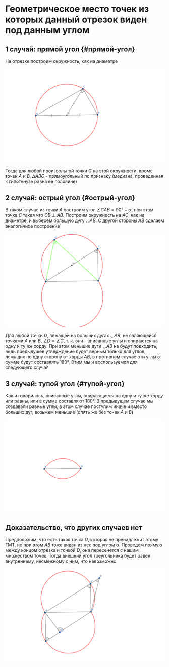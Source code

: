 # Геометрическое место точек из которых данный отрезок виден под данным углом

## 1 случай: прямой угол {#прямой-угол}

На отрезке построим окружность, как на диаметре

![Прямой угол](../assets/geometry/points_from_which_segment_visible_at_given_angle/right.svg "Прямой угол")

Тогда для любой произвольной точки *C* на этой окружности, кроме точек *A* и *B*, *∆ABC* - прямоугольный по признаку (медиана, проведенная к гипотенузе равна ее половине)

## 2 случай: острый угол {#острый-угол}

В таком случае из точки *A* построим угол $\angle CAB = 90° - α$, при этом точка *C* такая что *CB* ⊥ *AB*. Построим окружность на *AC*, как на диаметре, и выберем большую дугу *◡AB*. С другой стороны *AB* сделаем аналогичное построение

![Острый угол](../assets/geometry/points_from_which_segment_visible_at_given_angle/acute.svg "Острый угол")

Для любой точки *D*, лежащей на больших дугах *◡AB*, не являющейся точками *A* или *B*, $\angle D = \angle C$, т. к. они - вписанные углы и опираются на одну и ту же хорду.
При этом меньшие дуги *◡AB* не будут подходить, ведь предыдущее утверждение будет верным только для углов, лежащих по одну сторону от хорды *AB*, в противном случае эти углы в сумме будут составлять 180°. Этим мы и воспользуемся для следующего случая

## 3 случай: тупой угол {#тупой-угол}

Как и говорилось, вписанные углы, опирающиеся на одну и ту же хорду или равны, или в сумме составляют 180°. В предыдущем случае мы создавали равные углы, в этом случае поступим иначе и вместо больших дуг, возьмем меньшие (опять же без точек *A* и *B*)

![Тупой угол](../assets/geometry/points_from_which_segment_visible_at_given_angle/obtuse.svg "Тупой угол")

## Доказательство, что других случаев нет

Предположим, что есть такая точка *D*, которая не пренадлежит этому ГМТ, но при этом *AB* тоже виден из нее под углом α. Проведем прямую между концом отрезка и точкой *D*, она пересечется с нашим множеством точек. Тогда внешний угол треугольника будет равен внутреннему, несмежному с ним, что невозможно

![Единство](../assets/geometry/points_from_which_segment_visible_at_given_angle/the_only.svg "Единство")
